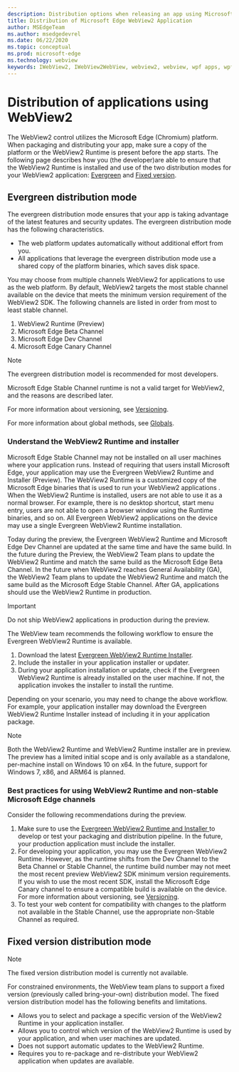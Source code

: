 ```yaml
---
description: Distribution options when releasing an app using Microsoft Edge WebView2
title: Distribution of Microsoft Edge WebView2 Application
author: MSEdgeTeam
ms.author: msedgedevrel
ms.date: 06/22/2020
ms.topic: conceptual
ms.prod: microsoft-edge
ms.technology: webview
keywords: IWebView2, IWebView2WebView, webview2, webview, wpf apps, wpf, edge, ICoreWebView2, ICoreWebView2Host, browser control, edge html
---
```


# Distribution of applications using WebView2  

The WebView2 control utilizes the Microsoft Edge \(Chromium\) platform.  When packaging and distributing your app, make sure a copy of the platform or the WebView2 Runtime is present before the app starts.  The following page describes how you \(the developer\)are able to ensure that the WebView2 Runtime is installed and use of the two distribution modes for your WebView2 application:  [Evergreen](#evergreen-distribution-mode) and [Fixed version](#fixed-version-distribution-mode).  

## Evergreen distribution mode  

The evergreen distribution mode ensures that your app is taking advantage of the latest features and security updates.  The evergreen distribution mode has the following characteristics.  

*   The web platform updates automatically without additional effort from you.  
*   All applications that leverage the evergreen distribution mode use a shared copy of the platform binaries, which saves disk space.  

You may choose from multiple channels WebView2 for applications to use as the web platform.  By default, WebView2 targets the most stable channel available on the device that meets the minimum version requirement of the WebView2 SDK.  The following channels are listed in order from most to least stable channel.  

1.  WebView2 Runtime \(Preview\)  
1.  Microsoft Edge Beta Channel  
1.  Microsoft Edge Dev Channel  
1.  Microsoft Edge Canary Channel    

> [!NOTE]
> The evergreen distribution model is recommended for most developers.  

Microsoft Edge Stable Channel runtime is not a valid target for WebView2, and the reasons are described later.  

For more information about versioning, see [Versioning][ConceptsVersioning].  

For more information about global methods, see [Globals][ReferenceWin3209538WebviewIdl].  

### Understand the WebView2 Runtime and installer  


Microsoft Edge Stable Channel may not be installed on all user machines where your application runs.  Instead of requiring that users install Microsoft Edge, your application may use the Evergreen WebView2 Runtime and Installer \(Preview\).  The WebView2 Runtime is a customized copy of the Microsoft Edge binaries that is used to run your WebView2 applications .  When the WebView2 Runtime is installed, users are not able to use it as a normal browser.  For example, there is no desktop shortcut, start menu entry, users are not able to open a browser window using the Runtime binaries, and so on.  All Evergreen WebView2 applications on the device may use a single Evergreen WebView2 Runtime installation.  

Today during the preview, the Evergreen WebView2 Runtime and Microsoft Edge Dev Channel are updated at the same time and have the same build.  In the future during the Preview, the WebView2 Team plans to update the WebView2 Runtime and match the same build as the Microsoft Edge Beta Channel.  In the future when WebView2 reaches General Availability \(GA\), the WebView2 Team plans to update the WebView2 Runtime and match the same build as the Microsoft Edge Stable Channel.  After GA, applications should use the WebView2 Runtime in production.  

> [!IMPORTANT]
> Do not ship WebView2 applications in production during the preview.  

The WebView team recommends the following workflow to ensure the Evergreen WebView2 Runtime is available.  

1.  Download the latest [Evergreen WebView2 Runtime Installer][Webview2Installer].  
1.  Include the installer in your application installer or updater.  
1.  During your application installation or update, check if the Evergreen WebView2 Runtime is already installed on the user machine.  If not, the application invokes the installer to install the runtime.  

Depending on your scenario, you may need to change the above workflow.  For example, your application installer may download the Evergreen WebView2 Runtime Installer instead of including it in your application package.  

> [!NOTE]
> Both the WebView2 Runtime and WebView2 Runtime installer are in preview.  The preview has a limited initial scope and is only available as a standalone, per-machine install on Windows 10 on x64.  In the future, support for Windows 7, x86, and ARM64 is planned.  

### Best practices for using WebView2 Runtime and non-stable Microsoft Edge channels  

Consider the following recommendations during the preview.  

1.  Make sure to use the [Evergreen WebView2 Runtime and Installer ][Webview2Installer] to develop or test your packaging and distribution pipeline.  In the future, your production application must include the installer.  
1.  For developing your application, you may use the Evergreen WebView2 Runtime.  However, as the runtime shifts from the Dev Channel to the Beta Channel or Stable Channel, the runtime build number may not meet the most recent preview WebView2 SDK minimum version requirements.  If you wish to use the most recent SDK, install the Microsoft Edge Canary channel to ensure a compatible build is available on the device.  For more information about versioning, see [Versioning][ConceptsVersioning].  
1.  To test your web content for compatibility with changes to the platform not available in the Stable Channel, use the appropriate non-Stable Channel as required.  

## Fixed version distribution mode  

> [!NOTE]
> The fixed version distribution model is currently not available.  

For constrained environments, the WebView team plans to support a fixed version \(previously called bring-your-own\) distribution model.  The fixed version distribution model has the following benefits and limitations.  

*   Allows you to select and package a specific version of the WebView2 Runtime in your application installer.  
*   Allows you to control which version of the WebView2 Runtime is used by your application, and when user machines are updated.  
*   Does not support automatic updates to the WebView2 Runtime.  
*   Requires you to re-package and re-distribute your WebView2 application when updates are available.  

<!-- links -->  

[ConceptsVersioning]: ./versioning.md "Understanding browser versions and WebView2 | Microsoft Docs"  
[ReferenceWin3209538WebviewIdl]: ../reference/win32/0-9-538/webview2-idl.md  "Globals | Microsoft Docs"  

[Webview2Installer]: https://aka.ms/webview2installer "WebView2 Installer"  
